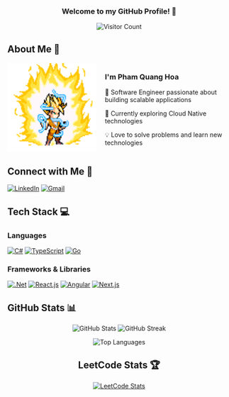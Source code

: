 <div align="center">

### Welcome to my GitHub Profile! 👋

![Visitor Count](https://profile-counter.glitch.me/hoapham1404/count.svg)

</div>

## About Me 💫

<div style="display:flex;flex-direction:row;justify-content:center; align-items:center; gap: 20px">
    <img src="goku.gif" alt="goku" width="200" height="200">
    <div>
        <h3>I'm <strong>Pham Quang Hoa</strong></h3>
        <p>🚀 Software Engineer passionate about building scalable applications</p>
        <p>🌱 Currently exploring Cloud Native technologies</p>
        <p>💡 Love to solve problems and learn new technologies</p>
    </div>
</div>

## Connect with Me 🤝

[![LinkedIn](https://img.shields.io/badge/linkedin-%230077B5.svg?style=for-the-badge&logo=linkedin&logoColor=white)](https://www.linkedin.com/in/phamquanghoa/)
[![Gmail](https://img.shields.io/badge/Gmail-D14836?style=for-the-badge&logo=gmail&logoColor=white)](mailto:phamquanghoa1404@gmail.com)

## Tech Stack 💻

### Languages
[![C#](https://img.shields.io/badge/c%23-%23239120.svg?style=for-the-badge&logo=csharp&logoColor=white)](https://docs.microsoft.com/en-us/dotnet/csharp/)
[![TypeScript](https://img.shields.io/badge/typescript-%23007ACC.svg?style=for-the-badge&logo=typescript&logoColor=white)](https://www.typescriptlang.org/)
[![Go](https://img.shields.io/badge/go-%2300ADD8.svg?style=for-the-badge&logo=go&logoColor=white)](https://golang.org/)

### Frameworks & Libraries
[![.Net](https://img.shields.io/badge/.NET-5C2D91?style=for-the-badge&logo=.net&logoColor=white)](https://dotnet.microsoft.com/)
[![React.js](https://img.shields.io/badge/react-%2320232a.svg?style=for-the-badge&logo=react&logoColor=%2361DAFB)](https://reactjs.org/)
[![Angular](https://img.shields.io/badge/angular-%23DD0031.svg?style=for-the-badge&logo=angular&logoColor=white)](https://angular.io/)
[![Next.js](https://img.shields.io/badge/Next-black?style=for-the-badge&logo=next.js&logoColor=white)](https://nextjs.org/)

## GitHub Stats 📊

<div align="center">

![GitHub Stats](https://github-readme-stats.vercel.app/api?username=hoapham1404&show_icons=true&theme=radical)
![GitHub Streak](https://github-readme-streak-stats.herokuapp.com/?user=hoapham1404&theme=radical)

![Top Languages](https://github-readme-stats.vercel.app/api/top-langs/?username=hoapham1404&layout=compact&theme=radical)

## LeetCode Stats 🏆

[![LeetCode Stats](https://leetcard.jacoblin.cool/20520995?theme=transparent&ext=heatmap)](https://leetcode.com/20520995/)

</div>
